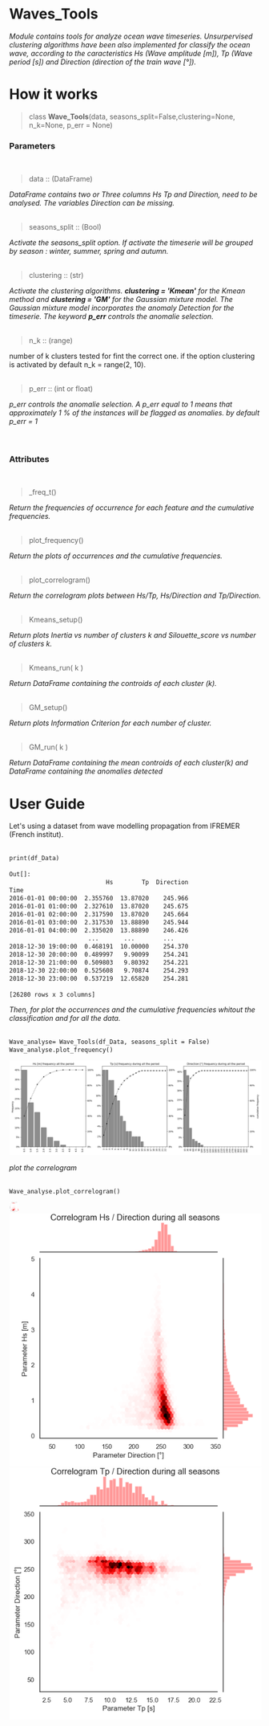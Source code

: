 # Waves_Tools

<i> Module contains tools for analyze ocean wave timeseries. Unsurpervised clustering algorithms have been also implemented for classify the ocean wave, according to the caracteristics Hs (Wave amplitude [m]), Tp (Wave period [s]) and Direction (direction of the train wave [°]).</i>

# How it works

<blockquote> class <b>Wave_Tools</b>(data, seasons_split=False,clustering=None, n_k=None, p_err = None) </blockquote>
<h3> Parameters </h3>
</br>
<blockquote> data :: (DataFrame)</blockquote> 
 <i> DataFrame contains two or Three columns Hs Tp  and Direction, need to be analysed. The variables Direction can be missing.</i>
</br>
</br>
<blockquote> seasons_split :: (Bool)</blockquote>
<i> Activate the seasons_split option. If activate the timeserie will be grouped by season : winter, summer, spring and autumn.</i>
</br>
</br>
<blockquote> clustering :: (str)</blockquote>
<i> Activate the clustering algorithms. <b>clustering = 'Kmean'</b> for the Kmean method and <b>clustering = 'GM'</b> for the Gaussian mixture model.
The Gaussian mixture model incorporates the anomaly Detection for the timeserie. The keyword <b>p_err</b> controls the anomalie selection.</i>
</br>
</br>
<blockquote> n_k :: (range)</blockquote>
number of k clusters tested for fint the correct one. if the option clustering is activated by default n_k = range(2, 10).</i>
</br>
</br>
<blockquote> p_err :: (int or float)</blockquote>
<i> p_err controls the anomalie selection. A p_err equal to 1 means that approximately 1 % of the instances will be flagged as anomalies. by default p_err = 1 </i>
</br>
</br>
</br>
<h3> Attributes </h3>
</br>
<blockquote>_freq_t()</blockquote>
<i>Return the frequencies of occurrence for each feature and the cumulative frequencies.</i>
</br>
</br>
<blockquote>plot_frequency()</blockquote>
<i>Return the plots of occurrences and the cumulative frequencies.</i>
</br>
</br>
<blockquote>plot_correlogram()</blockquote>
<i>Return the correlogram plots between Hs/Tp, Hs/Direction and Tp/Direction.</i>
</br>
</br>
<blockquote>Kmeans_setup()</blockquote>
<i>Return plots Inertia vs number of clusters k and Silouette_score vs number of clusters k.</i>
</br>
</br>
<blockquote>Kmeans_run( k )</blockquote>
<i>Return DataFrame containing the controids of each cluster (k).</i>
</br>
</br>
<blockquote>GM_setup()</blockquote>
<i>Return plots Information Criterion for each number of cluster.</i>
</br>
</br>
<blockquote>GM_run( k )</blockquote>
<i>Return DataFrame containing the mean controids of each cluster(k) and DataFrame containing the anomalies detected</i>

# User Guide

Let's using a dataset from wave modelling propagation from IFREMER (French institut).

<pre><code> 
print(df_Data)

Out[]: 
                           Hs        Tp  Direction
Time                                              
2016-01-01 00:00:00  2.355760  13.87020    245.966
2016-01-01 01:00:00  2.327610  13.87020    245.675
2016-01-01 02:00:00  2.317590  13.87020    245.664
2016-01-01 03:00:00  2.317530  13.88890    245.944
2016-01-01 04:00:00  2.335020  13.88890    246.426
                      ...       ...        ...
2018-12-30 19:00:00  0.468191  10.00000    254.370
2018-12-30 20:00:00  0.489997   9.90099    254.241
2018-12-30 21:00:00  0.509803   9.80392    254.221
2018-12-30 22:00:00  0.525608   9.70874    254.293
2018-12-30 23:00:00  0.537219  12.65820    254.281

[26280 rows x 3 columns]</code></pre>

<i>Then, for plot the occurrences and the cumulative frequencies whitout the classification and for all the data.</i>

<pre><code> 
Wave_analyse= Wave_Tools(df_Data, seasons_split = False)
Wave_analyse.plot_frequency()
</code></pre>
<img src ="Images/Figure_1.png">

<i> plot the correlogram </i>
<pre><code> 
Wave_analyse.plot_correlogram()
</code></pre>
<img src ="Images/Figure_2.png" width="20" >
<img src ="Images/Figure_3.png">
<img src ="Images/Figure_4.png">

